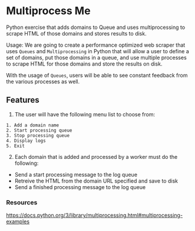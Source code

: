 # Multiprocess Me

Python exercise that adds domains to Queue and uses multiprocessing to scrape HTML of those domains and stores results to disk.

Usage: We are going to create a performance optimized web scraper that uses `Queues` and `Multiprocessing` in Python that will allow a user to define a set of domains, put those domains in a queue, and use multiple processes to scrape HTML for those domains and store the results on disk.

With the usage of `Queues`, users will be able to see constant feedback from the various processes as well.

## Features

1. The user will have the following menu list to choose from:
```
1. Add a domain name
2. Start processing queue
3. Stop processing queue
4. Display logs 
5. Exit
```
2. Each domain that is added and processed by a worker must do the following:

- Send a start processing message to the log queue
- Retreive the HTML from the domain URL specified and save to disk
- Send a finished processing message to the log queue

### Resources

https://docs.python.org/3/library/multiprocessing.html#multiprocessing-examples
